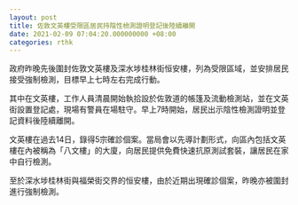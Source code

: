 ```yaml
---
layout: post
title: 佐敦文英樓受限區居民持陰性檢測證明登記後陸續離開
date: 2021-02-09 07:04:20.000000000 +08:00
categories: rthk
---
```


政府昨晚先後圍封佐敦文英樓及深水埗桂林街恒安樓，列為受限區域，並安排居民接受強制檢測，目標早上七時左右完成行動。 

其中在文英樓，工作人員清晨開始執拾設於佐敦道的帳篷及流動檢測站，並在文英街設置登記處，現場有警員在場駐守。早上7時開始，居民出示陰性檢測證明並登記資料後陸續離開。

文英樓在過去14日，錄得5宗確診個案。當局會以先導計劃形式，向區內包括文英樓在內被稱為「八文樓」的大廈，向居民提供免費快速抗原測試套裝，讓居民在家中自行檢測。

至於深水埗桂林街與福榮街交界的恒安樓，由於近期出現確診個案，昨晚亦被圍封進行強制檢測。
